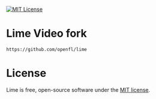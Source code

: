 [![MIT License](https://img.shields.io/badge/license-MIT-blue.svg?style=flat)](LICENSE.md)


Lime Video fork
===============

    https://github.com/openfl/lime


License
=======

Lime is free, open-source software under the [MIT license](LICENSE.md).


